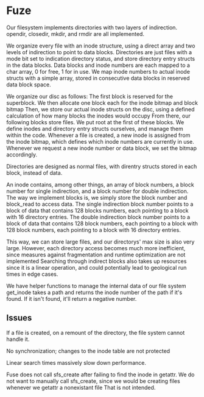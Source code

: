 # Fuze

Our filesystem implements directories with two layers of indirection.
opendir, closedir, mkdir, and rmdir are all implemented.

We organize every file with an inode structure, using a direct array and two levels of indirection to point to data blocks. 
Directories are just files with a mode bit set to indication directory status, and store directory entry structs in the data blocks.
Data blocks and inode numbers are each mapped to a char array, 0 for free, 1 for in use.
We map inode numbers to actual inode structs with a simple array, stored in consecutive data blocks in reserved data block space.


We organize our disc as follows: 
The first block is reserved for the superblock.
We then allocate one block each for the inode bitmap and block bitmap
Then, we store our actual inode structs on the disc, using a defined calculation of how many blocks the inodes would occupy
From there, our following blocks store files. We put root at the first of these blocks.
We define inodes and directory entry structs ourselves, and manage them within the code.
Whenever a file is created, a new inode is assigned from the inode bitmap, which defines which inode numbers are currently in use.
Whenever we request a new inode number or data block, we set the bitmap accordingly.

Directories are designed as normal files, with direntry structs stored in each block, instead of data.

An inode contains, among other things, an array of block numbers, 
a block number for single indirection, and a block number for double indirection.
The way we implement blocks is, we simply store the block number and block_read to access data. 
The single indirection block number points to a block of data that contains 128 blocks numbers, 
  each pointing to a block with  16 directory entries.
The double indirection block number points to a block of data that contains 128 block numbers, 
  each pointing to a block with 128 block numbers,
    each pointing to a block with 16 directory entries.
    
This way, we can store large files, and our directorys' max size is also very large.
However, each directory access becomes much more inefficient, 
  since measures against fragmentation and runtime optimization are not implemented
Searching through indirect blocks also takes up resources since it is a linear operation, 
and could potentially lead to geological run times in edge cases.

We have helper functions to manage the internal data of our file system
get_inode takes a path and returns the inode number of the path if it's found.
If it isn't found, it'll return a negative number.




Issues
-----------
If a file is created, on a remount of the directory, the file system cannot handle it.

No synchronization; changes to the inode table are not protected

Linear search times massively slow down performance.

Fuse does not call sfs_create after failing to find the inode in getattr. 
We do not want to manually call sfs_create, since we would be creating files whenever we getattr a nonexistant file
That is not intended. 
  

